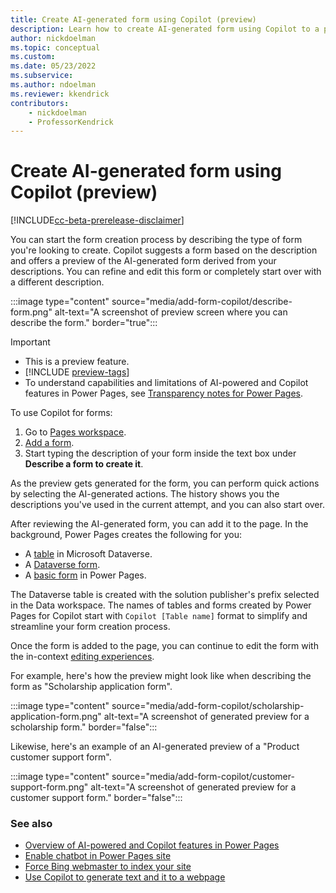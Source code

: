 ```yaml
---
title: Create AI-generated form using Copilot (preview)
description: Learn how to create AI-generated form using Copilot to a page in your Power Pages site.
author: nickdoelman
ms.topic: conceptual
ms.custom: 
ms.date: 05/23/2022
ms.subservice:
ms.author: ndoelman
ms.reviewer: kkendrick
contributors:
    - nickdoelman
    - ProfessorKendrick
---
```


# Create AI-generated form using Copilot (preview)

[!INCLUDE[cc-beta-prerelease-disclaimer](../includes/cc-beta-prerelease-disclaimer.md)]

You can start the form creation process by describing the type of form you're looking to create. Copilot suggests a form based on the description and offers a preview of the AI-generated form derived from your descriptions. You can refine and edit this form or completely start over with a different description.

:::image type="content" source="media/add-form-copilot/describe-form.png" alt-text="A screenshot of preview screen where you can describe the form." border="true":::

> [!IMPORTANT]
> - This is a preview feature.
> - [!INCLUDE [preview-tags](../includes/cc-preview-features-definition.md)]
> - To understand capabilities and limitations of AI-powered and Copilot features in Power Pages, see [Transparency notes for Power Pages](../transparency-note.md).

To use Copilot for forms:

1. Go to [Pages workspace](first-page.md).
1. [Add a form](add-form.md).
1. Start typing the description of your form inside the text box under **Describe a form to create it**.

As the preview gets generated for the form, you can perform quick actions by selecting the AI-generated actions. The history shows you the descriptions you've used in the current attempt, and you can also start over.

After reviewing the AI-generated form, you can add it to the page. In the background, Power Pages creates the following for you:

- A [table](../configure/data-workspace-tables.md) in Microsoft Dataverse.
- A [Dataverse form](../configure/data-workspace-forms.md).
- A [basic form](../configure/basic-forms.md) in Power Pages.

The Dataverse table is created with the solution publisher's prefix selected in the Data workspace. The names of tables and forms created by Power Pages for Copilot start with `Copilot [Table name]` format to simplify and streamline your form creation process.

Once the form is added to the page, you can continue to edit the form with the in-context [editing experiences](customize-pages.md).

For example, here's how the preview might look like when describing the form as "Scholarship application form".

:::image type="content" source="media/add-form-copilot/scholarship-application-form.png" alt-text="A screenshot of generated preview for a scholarship form." border="false":::

Likewise, here's an example of an AI-generated preview of a "Product customer support form".

:::image type="content" source="media/add-form-copilot/customer-support-form.png" alt-text="A screenshot of generated preview for a customer support form." border="false":::

### See also

- [Overview of AI-powered and Copilot features in Power Pages](../configure/ai-copilot-overview.md)
- [Enable chatbot in Power Pages site](enable-chatbot.md)
- [Force Bing webmaster to index your site](force-bing-index.md)
- [Use Copilot to generate text and it to a webpage](add-text-copilot.md)